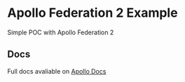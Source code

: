 # Apollo Federation 2 Example

Simple POC with Apollo Federation 2

## Docs

Full docs avaliable on [Apollo Docs](https://www.apollographql.com/docs/federation/v2/quickstart/setup/)
